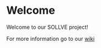# Welcome

Welcome to our SOLLVE project!

For more information go to our [wiki](https://bitbucket.org/crpl_cisc/sollve_vv/wiki)